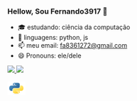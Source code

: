 ### Hellow, Sou Fernando3917  👋

- 🎓 estudando: ciência da computação 
- 🌱 linguagens: python, js
- 📫 meu email: fa8361272@gmail.com
- 😄 Pronouns: ele/dele

 <div>
  <a href="https://github.com/Fernando3917">
  <img height="180em" src="https://github-readme-stats.vercel.app/api?username=Fernando3917&show_icons=true&theme=dracula&include_all_commits=true&count_private=true"/>
  <img height="180em" src="https://github-readme-stats.vercel.app/api/top-langs/?username=Fernando3917&layout=compact&langs_count=7&theme=dracula"/>
</div>

  
  
<div style="display: inline_block"><br>
  <img align="center" alt="Rafa-Python" height="30" width="40" src="https://raw.githubusercontent.com/devicons/devicon/master/icons/python/python-original.svg">
  
</div>

##













